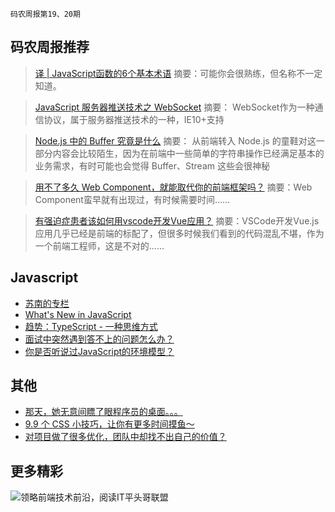 `码农周报第19、20期`

码农周报推荐
-------

>  [译 | JavaScript函数的6个基本术语](https://mp.weixin.qq.com/s/BAiXYTUltUvcJSjwlb1xtA)
> 摘要：可能你会很熟练，但名称不一定知道。

>  [JavaScript 服务器推送技术之 WebSocket](https://mp.weixin.qq.com/s/HoEDsf7VXxbR00fxShbeGQ)
> 摘要： WebSocket作为一种通信协议，属于服务器推送技术的一种，IE10+支持

>  [Node.js 中的 Buffer 究竟是什么](https://juejin.im/post/5d3a3b8ff265da1b8d166323)
> 摘要： 从前端转入 Node.js 的童鞋对这一部分内容会比较陌生，因为在前端中一些简单的字符串操作已经满足基本的业务需求，有时可能也会觉得 Buffer、Stream 这些会很神秘

>  [用不了多久 Web Component，就能取代你的前端框架吗？](https://mp.weixin.qq.com/s/HWXQ2zmU5jxzCqKLWNN0Ww)
> 摘要：Web Component蛮早就有出现过，有时候需要时间……

>  [有强迫症患者该如何用vscode开发Vue应用？](https://mp.weixin.qq.com/s/bEZ_VuzFaEPyY7WWzYcTjQ)
> 摘要：VSCode开发Vue.js应用几乎已经是前端的标配了，但很多时候我们看到的代码混乱不堪，作为一个前端工程师，这是不对的……


Javascript
-------
+ [苏南的专栏](https://susouth.com/)
+ [What's New in JavaScript](https://mp.weixin.qq.com/s/JlzusBPIPGE3qNbT-ry_QQ)
+ [趋势：TypeScript - 一种思维方式](https://mp.weixin.qq.com/s/H4pgOYK1mNUy8SUi1bXPIQ)
+ [面试中突然遇到答不上的问题怎么办？](https://mp.weixin.qq.com/s/-SIx2QTgJn2Ght7cZ49YjA)
+ [你是否听说过JavaScript的环境模型？](https://mp.weixin.qq.com/s/Zeds-GZCn30btoU7ACwltQ)

其他
-------

+ [那天，她无意间瞟了眼程序员的桌面。。。](https://mp.weixin.qq.com/s/uJlA8WK7JLW4Pmxzot_PCw)
+ [9.9 个 CSS 小技巧，让你有更多时间摸鱼～](https://mp.weixin.qq.com/s/KR0cvlLoUk4CrenOpuoimQ)
+ [对项目做了很多优化，团队中却找不出自己的价值？](https://mp.weixin.qq.com/s/hpmwgcnkuW40G75BEZ_99Q)

更多精彩
-------

![领略前端技术前沿，阅读IT平头哥联盟](https://user-images.githubusercontent.com/18324563/70633966-608b2980-1c6c-11ea-8123-34f1fd13484e.png)





